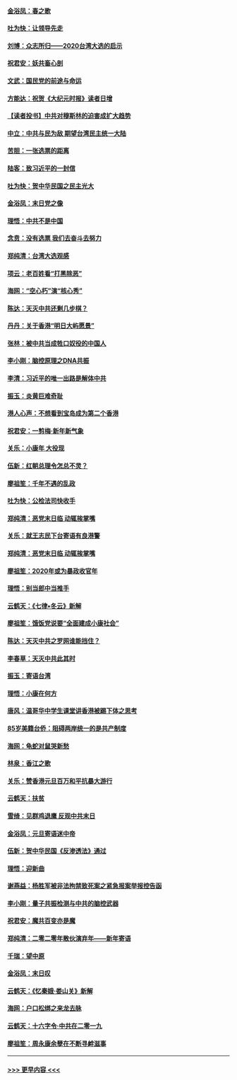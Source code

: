 #### [金浴凤：春之歌](../pages/nsc993/n11797687.md?t=01162002) 
#### [吐为快：让领导先走](../pages/nsc993/n11797512.md?t=01162002) 
#### [刘博：众志所归——2020台湾大选的启示](../pages/nsc993/n11796878.md?t=01162002) 
#### [祝君安：妖共畜心剖](../pages/nsc993/n11794273.md?t=01162002) 
#### [文武：国民党的前途与命运](../pages/nsc993/n11794198.md?t=01162002) 
#### [方能达：祝贺《大纪元时报》读者日增](../pages/nsc993/n11793807.md?t=01162002) 
#### [【读者投书】中共对穆斯林的迫害成扩大趋势](../pages/nsc993/n11791371.md?t=01162002) 
#### [中立：中共与民为敌 期望台湾民主统一大陆](../pages/nsc993/n11790392.md?t=01162002) 
#### [苦胆：一张选票的距离](../pages/nsc993/n11788914.md?t=01162002) 
#### [陆客：致习近平的一封信](../pages/nsc993/n11788867.md?t=01162002) 
#### [吐为快：贺中华民国之民主光大](../pages/nsc993/n11788618.md?t=01162002) 
#### [金浴凤：末日党之像](../pages/nsc993/n11787475.md?t=01162002) 
#### [理悟：中共不是中国](../pages/nsc993/n11787463.md?t=01162002) 
#### [念贲：没有选票  我们去奋斗去努力](../pages/nsc993/n11787398.md?t=01162002) 
#### [郑纯清：台湾大选观感](../pages/nsc993/n11786210.md?t=01162002) 
#### [项云：老百姓看“打黑除恶”](../pages/nsc993/n11785398.md?t=01162002) 
#### [海网：“空心朽”演“核心秀”](../pages/nsc993/n11783874.md?t=01162002) 
#### [陈达：天灭中共还剩几步棋？](../pages/nsc993/n11783719.md?t=01162002) 
#### [丹丹：关于香港“明日大屿愿景”](../pages/nsc993/n11783273.md?t=01162002) 
#### [张林：被中共当成牲口奴役的中国人](../pages/nsc993/n11782397.md?t=01162002) 
#### [李小刚：脑控原理之DNA共振](../pages/nsc993/n11780962.md?t=01162002) 
#### [李清：习近平的唯一出路是解体中共](../pages/nsc993/n11780866.md?t=01162002) 
#### [振玉：炎黄巨难奇耻](../pages/nsc993/n11779632.md?t=01162002) 
#### [港人心声：不想看到宝岛成为第二个香港](../pages/nsc993/n11778817.md?t=01162002) 
#### [祝君安：一剪梅‧新年新气象](../pages/nsc993/n11776340.md?t=01162002) 
#### [关乐：小康年 大役现](../pages/nsc993/n11774213.md?t=01162002) 
#### [伍新：红朝总理令怎总不灵？](../pages/nsc993/n11770813.md?t=01162002) 
#### [廖祖笙：千年不遇的乱政](../pages/nsc993/n11770373.md?t=01162002) 
#### [吐为快：公检法司快收手](../pages/nsc993/n11770359.md?t=01162002) 
#### [郑纯清：恶党末日临 动辄挨掌嘴](../pages/nsc993/n11769912.md?t=01162002) 
#### [关乐：就王志民下台寄语有良港警](../pages/nsc993/n11769903.md?t=01162002) 
#### [郑纯清：恶党末日临 动辄挨掌嘴](../pages/nsc993/n11769356.md?t=01162002) 
#### [廖祖笙：2020年或为暴政收官年](../pages/nsc993/n11768216.md?t=01162002) 
#### [理悟：别当郎中当推手](../pages/nsc993/n11768243.md?t=01162002) 
#### [云鹤天：《七律▪冬云》新解](../pages/nsc993/n11768204.md?t=01162002) 
#### [廖祖笙：饿饭党说要“全面建成小康社会”](../pages/nsc993/n11767482.md?t=01162002) 
#### [陈达：天灭中共之罗网谁能挡住？](../pages/nsc993/n11767465.md?t=01162002) 
#### [李春草：天灭中共此其时](../pages/nsc993/n11767452.md?t=01162002) 
#### [振玉：寄语台湾](../pages/nsc993/n11767432.md?t=01162002) 
#### [理悟：小康在何方](../pages/nsc993/n11767394.md?t=01162002) 
#### [唐风：温哥华中学生课堂讲香港被踢下体之思考](../pages/nsc993/n11766848.md?t=01162002) 
#### [85岁美籍台侨：阻碍两岸统一的是共产制度](../pages/nsc993/n11765043.md?t=01162002) 
#### [海网：龟蛇对鼠哭新愁](../pages/nsc993/n11764895.md?t=01162002) 
#### [林泉：香江之歌](../pages/nsc993/n11764415.md?t=01162002) 
#### [关乐：赞香港元旦百万和平抗暴大游行](../pages/nsc993/n11764382.md?t=01162002) 
#### [云鹤天：扶贫](../pages/nsc993/n11764245.md?t=01162002) 
#### [雪绮：见群鸡退鹰  反观中共末日](../pages/nsc993/n11762112.md?t=01162002) 
#### [金浴凤：元旦寄语迷中帝](../pages/nsc993/n11761788.md?t=01162002) 
#### [伍新：贺中华民国《反渗透法》通过](../pages/nsc993/n11761994.md?t=01162002) 
#### [理悟：迎新曲](../pages/nsc993/n11761152.md?t=01162002) 
#### [谢燕益：杨胜军被非法拘禁致死案之紧急报案举报控告函](../pages/nsc993/n11756134.md?t=01162002) 
#### [李小刚：量子共振检测与中共的脑控武器](../pages/nsc993/n11754518.md?t=01162002) 
#### [祝君安：魔共百变亦是魔](../pages/nsc993/n11754469.md?t=01162002) 
#### [郑纯清：二零二零年散伙演弃年——新年寄语](../pages/nsc993/n11754195.md?t=01162002) 
#### [千瑞：望中原](../pages/nsc993/n11754159.md?t=01162002) 
#### [金浴凤：末日叹](../pages/nsc993/n11752359.md?t=01162002) 
#### [云鹤天：《忆秦娥‧娄山关》新解](../pages/nsc993/n11752348.md?t=01162002) 
#### [海网：户口松绑之来龙去脉](../pages/nsc993/n11752328.md?t=01162002) 
#### [云鹤天：十六字令‧中共在二零一九](../pages/nsc993/n11752305.md?t=01162002) 
#### [廖祖笙：周永康余孽在不断寻衅滋事](../pages/nsc993/n11751013.md?t=01162002) 

----
#### [ >>> 更早内容 <<< ](../indexes/nsc993-earlier.md)
